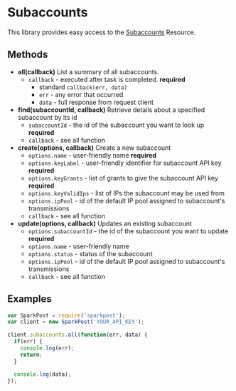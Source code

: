 # Subaccounts

This library provides easy access to the [Subaccounts](https://www.sparkpost.com/api#/reference/subaccounts) Resource.

## Methods
* **all(callback)**
  List a summary of all subaccounts.
  * `callback` - executed after task is completed. **required**
    * standard `callback(err, data)`
    * `err` - any error that occurred
    * `data` - full response from request client
* **find(subaccountId, callback)**
  Retrieve details about a specified subaccount by its id
  * `subaccountId` - the id of the subaccount you want to look up **required**
  * `callback` - see all function
* **create(options, callback)**
  Create a new subaccount
  * `options.name` - user-friendly name **required**
  * `options.keyLabel` - user-friendly identifier for subaccount API key **required**
  * `options.keyGrants` - list of grants to give the subaccount API key **required**
  * `options.keyValidIps` - list of IPs the subaccount may be used from
  * `options.ipPool` - id of the default IP pool assigned to subaccount's transmissions
  * `callback` - see all function
* **update(options, callback)**
  Updates an existing subaccount
  * `options.subaccountId` - the id of the subaccount you want to update **required**
  * `options.name` - user-friendly name
  * `options.status` - status of the subaccount
  * `options.ipPool` - id of the default IP pool assigned to subaccount's transmissions
  * `callback` - see all function

## Examples

```js
var SparkPost = require('sparkpost');
var client = new SparkPost('YOUR_API_KEY');

client.subaccounts.all(function(err, data) {
  if(err) {
    console.log(err);
    return;
  }

  console.log(data);
});
```
